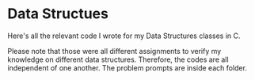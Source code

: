 # Data Structues

Here's all the relevant code I wrote for my Data Structures classes in C.

Please note that those were all different assignments to verify my knowledge on different data structures. Therefore, the codes are all independent of one another. The problem prompts are inside each folder.
